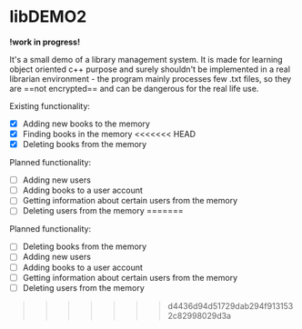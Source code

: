# libDEMO2  

**!work in progress!**

It's a small demo of a library management system. It is made for learning object oriented c++ purpose and surely shouldn't be implemented in a real librarian environment - the program mainly processes few .txt files, so they are ==not encrypted== and can be dangerous for the real life use. 

Existing functionality:

- [x] Adding new books to the memory
- [x] Finding books in the memory
<<<<<<< HEAD
- [x] Deleting books from the memory

Planned functionality:

- [ ] Adding new users
- [ ] Adding books to a user account
- [ ] Getting information about certain users from the memory
- [ ] Deleting users from the memory
=======

Planned functionality:

- [ ] Deleting books from the memory
- [ ] Adding new users
- [ ] Adding books to a user account
- [ ] Getting information about certain users from the memory
- [ ] Deleting users from the memory
>>>>>>> d4436d94d51729dab294f9131532c82998029d3a
